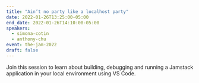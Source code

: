 ```yaml
---
title: "Ain’t no party like a localhost party"
date: 2022-01-26T13:25:00-05:00
end_date: 2022-01-26T14:10:00-05:00
speakers:
  - simona-cotin
  - anthony-chu
event: the-jam-2022
draft: false
---
```


Join this session to learn about building, debugging and running a Jamstack application in your local environment using VS Code.
